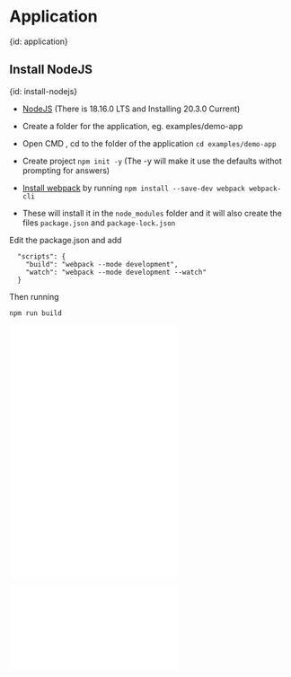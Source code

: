 # Application
{id: application}

## Install NodeJS
{id: install-nodejs}


* [NodeJS](https://nodejs.org/)   (There is 18.16.0 LTS and Installing 20.3.0 Current)

* Create a folder for the application, eg. examples/demo-app
* Open CMD , cd to the folder of the application `cd examples/demo-app`
* Create project `npm init -y`  (The -y will make it use the defaults withot prompting for answers)


* [Install webpack](https://webpack.js.org/guides/installation) by running `npm install --save-dev webpack webpack-cli`
* These will install it in the `node_modules` folder and it will also create the files `package.json` and `package-lock.json`

Edit the package.json and add

```
  "scripts": {
    "build": "webpack --mode development",
    "watch": "webpack --mode development --watch"
  }
```

Then running

```npm run build```



![](examples/demo-app/dist/index.html)
![](examples/demo-app/src/index.js)
![](examples/demo-app/src/mymath.js)

![](examples/demo-app/package.json)
